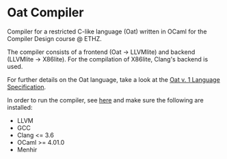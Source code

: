 # Oat Compiler
Compiler for a restricted C-like language (Oat) written in OCaml for the Compiler Design course @ ETHZ.

The compiler consists of a frontend (Oat -> LLVMlite) and backend (LLVMlite -> X86lite). For the compilation of X86lite, Clang's backend is used.

For further details on the Oat language, take a look at the [Oat v. 1 Language Specification](https://www.cis.upenn.edu/~cis341/20sp/hw/hw04/oat.pdf).

In order to run the compiler, see [here](https://github.com/sw9/oat-v1-compiler#use) and make sure the following are installed:
  - LLVM
  - GCC
  - Clang <= 3.6
  - OCaml >= 4.01.0
  - Menhir
